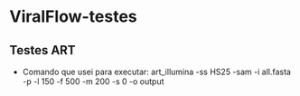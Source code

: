 # ViralFlow-testes


## Testes ART
- Comando que usei para executar: art_illumina -ss HS25 -sam -i all.fasta -p -l 150 -f 500 -m 200 -s 0 -o output
